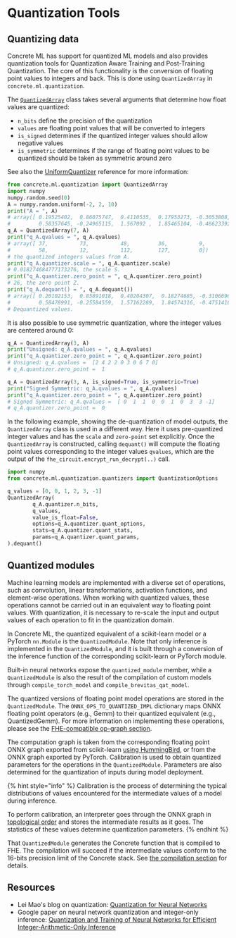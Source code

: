 # Quantization Tools

## Quantizing data

Concrete ML has support for quantized ML models and also provides quantization tools for Quantization Aware Training and Post-Training Quantization. The core of this functionality is the conversion of floating point values to integers and back. This is done using `QuantizedArray` in `concrete.ml.quantization`.

The [`QuantizedArray`](./api/concrete.ml.quantization.quantizers.md#class-quantizedarray) class takes several arguments that determine how float values are quantized:

- `n_bits` define the precision of the quantization
- `values` are floating point values that will be converted to integers
- `is_signed` determines if the quantized integer values should allow negative values
- `is_symmetric` determines if the range of floating point values to be quantized should be taken as symmetric around zero

See also the [UniformQuantizer](./api/concrete.ml.quantization.quantizers.md#class-uniformquantizer) reference for more information:

```python
from concrete.ml.quantization import QuantizedArray
import numpy
numpy.random.seed(0)
A = numpy.random.uniform(-2, 2, 10)
print("A = ", A)
# array([ 0.19525402,  0.86075747,  0.4110535,  0.17953273, -0.3053808,
#         0.58357645, -0.24965115,  1.567092 ,  1.85465104, -0.46623392])
q_A = QuantizedArray(7, A)
print("q_A.qvalues = ", q_A.qvalues)
# array([ 37,          73,          48,         36,          9,
#         58,          12,          112,        127,         0])
# the quantized integers values from A.
print("q_A.quantizer.scale = ", q_A.quantizer.scale)
# 0.018274684777173276, the scale S.
print("q_A.quantizer.zero_point = ", q_A.quantizer.zero_point)
# 26, the zero point Z.
print("q_A.dequant() = ", q_A.dequant())
# array([ 0.20102153,  0.85891018,  0.40204307,  0.18274685, -0.31066964,
#         0.58478991, -0.25584559,  1.57162289,  1.84574316, -0.4751418 ])
# Dequantized values.
```

It is also possible to use symmetric quantization, where the integer values are centered around 0:

<!--pytest-codeblocks:cont-->

```python
q_A = QuantizedArray(3, A)
print("Unsigned: q_A.qvalues = ", q_A.qvalues)
print("q_A.quantizer.zero_point = ", q_A.quantizer.zero_point)
# Unsigned: q_A.qvalues =  [2 4 2 2 0 3 0 6 7 0]
# q_A.quantizer.zero_point =  1

q_A = QuantizedArray(3, A, is_signed=True, is_symmetric=True)
print("Signed Symmetric: q_A.qvalues = ", q_A.qvalues)
print("q_A.quantizer.zero_point = ", q_A.quantizer.zero_point)
# Signed Symmetric: q_A.qvalues =  [ 0  1  1  0  0  1  0  3  3 -1]
# q_A.quantizer.zero_point =  0
```

In the following example, showing the de-quantization of model outputs, the `QuantizedArray` class is used in a different way. Here it uses pre-quantized integer values and has the `scale` and `zero-point` set explicitly. Once the `QuantizedArray` is constructed, calling `dequant()` will compute the floating point values corresponding to the integer values `qvalues`, which are the output of the `fhe_circuit.encrypt_run_decrypt(..)` call.

<!--pytest-codeblocks:cont-->

```python
import numpy
from concrete.ml.quantization.quantizers import QuantizationOptions

q_values = [0, 0, 1, 2, 3, -1]
QuantizedArray(
        q_A.quantizer.n_bits,
        q_values,
        value_is_float=False,
        options=q_A.quantizer.quant_options,
        stats=q_A.quantizer.quant_stats,
        params=q_A.quantizer.quant_params,
).dequant()

```

## Quantized modules

Machine learning models are implemented with a diverse set of operations, such as convolution, linear transformations, activation functions, and element-wise operations. When working with quantized values, these operations cannot be carried out in an equivalent way to floating point values. With quantization, it is necessary to re-scale the input and output values of each operation to fit in the quantization domain.

In Concrete ML, the quantized equivalent of a scikit-learn model or a PyTorch `nn.Module` is the `QuantizedModule`. Note that only inference is implemented in the `QuantizedModule`, and it is built through a conversion of the inference function of the corresponding scikit-learn or PyTorch module.

Built-in neural networks expose the `quantized_module` member, while a `QuantizedModule` is also the result of the compilation of custom models through `compile_torch_model` and `compile_brevitas_qat_model`.

The quantized versions of floating point model operations are stored in the `QuantizedModule`. The `ONNX_OPS_TO_QUANTIZED_IMPL` dictionary maps ONNX floating point operators (e.g., Gemm) to their quantized equivalent (e.g., QuantizedGemm). For more information on implementing these operations, please see the [FHE-compatible op-graph section](fhe-op-graphs.md).

The computation graph is taken from the corresponding floating point ONNX graph exported from scikit-learn [using HummingBird](external_libraries.md#hummingbird), or from the ONNX graph exported by PyTorch. Calibration is used to obtain quantized parameters for the operations in the `QuantizedModule`. Parameters are also determined for the quantization of inputs during model deployment.

{% hint style="info" %}
Calibration is the process of determining the typical distributions of values encountered for the intermediate values of a model during inference.

To perform calibration, an interpreter goes through the ONNX graph in [topological order](https://en.wikipedia.org/wiki/Topological_sorting) and stores the intermediate results as it goes. The statistics of these values determine quantization parameters.
{% endhint %}

That `QuantizedModule` generates the Concrete function that is compiled to FHE. The compilation will succeed if the intermediate values conform to the 16-bits precision limit of the Concrete stack. See [the compilation section](../advanced-topics/compilation.md) for details.

## Resources

- Lei Mao's blog on quantization: [Quantization for Neural Networks](https://leimao.github.io/article/Neural-Networks-Quantization/)
- Google paper on neural network quantization and integer-only inference: [Quantization and Training of Neural Networks for Efficient Integer-Arithmetic-Only Inference](https://arxiv.org/abs/1712.05877)
